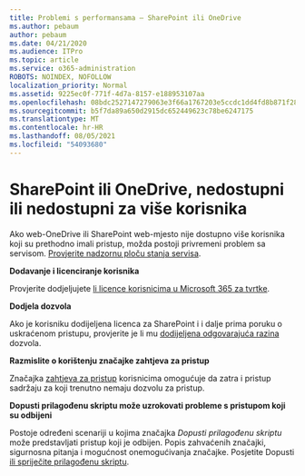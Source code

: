 ```yaml
---
title: Problemi s performansama – SharePoint ili OneDrive
ms.author: pebaum
author: pebaum
ms.date: 04/21/2020
ms.audience: ITPro
ms.topic: article
ms.service: o365-administration
ROBOTS: NOINDEX, NOFOLLOW
localization_priority: Normal
ms.assetid: 9225ec0f-771f-4d7a-8157-e188953107aa
ms.openlocfilehash: 08bdc2527147279063e3f66a1767203e5ccdc1dd4fd8b871f2800d3f71b9a233
ms.sourcegitcommit: b5f7da89a650d2915dc652449623c78be6247175
ms.translationtype: MT
ms.contentlocale: hr-HR
ms.lasthandoff: 08/05/2021
ms.locfileid: "54093680"
---
```

# <a name="sharepoint-or-onedrive-slow-inaccessible-or-unavailable-for-multiple-users"></a>SharePoint ili OneDrive, nedostupni ili nedostupni za više korisnika

Ako web-OneDrive ili SharePoint web-mjesto nije dostupno više korisnika koji su prethodno imali pristup, možda postoji privremeni problem sa servisom. [Provjerite nadzornu ploču stanja servisa](https://portal.office.com/adminportal/home#/servicehealth).

**Dodavanje i licenciranje korisnika**

Provjerite dodjeljujete [li licence korisnicima u Microsoft 365 za tvrtke](https://docs.microsoft.com/microsoft-365/admin/add-users/add-users).


**Dodjela dozvola**

Ako je korisniku dodijeljena licenca za SharePoint i i dalje prima poruku o uskraćenom pristupu, provjerite je li mu [dodijeljena odgovarajuća razina](https://docs.microsoft.com/sharepoint/understanding-permission-levels) dozvola.

**Razmislite o korištenju značajke zahtjeva za pristup**

Značajka [zahtjeva za pristup](https://support.office.com/article/Set-up-and-manage-access-requests-94B26E0B-2822-49D4-929A-8455698654B3) korisnicima omogućuje da zatra i pristup sadržaju za koji trenutno nemaju dozvolu za pristup.

**Dopusti prilagođenu skriptu može uzrokovati probleme s pristupom koji su odbijeni**

Postoje određeni scenariji u kojima značajka *Dopusti prilagođenu skriptu* može predstavljati pristup koji je odbijen. Popis zahvaćenih značajki, sigurnosna pitanja i mogućnost onemogućivanja značajke. Posjetite Dopusti [ili spriječite prilagođenu skriptu](https://docs.microsoft.com/sharepoint/allow-or-prevent-custom-script).

